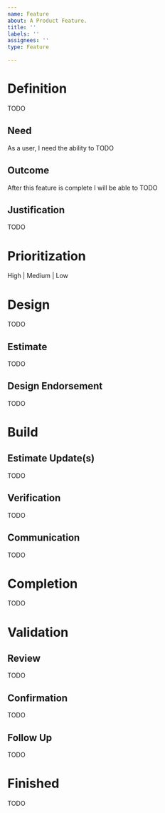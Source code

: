 ```yaml
---
name: Feature
about: A Product Feature.
title: ''
labels: ''
assignees: ''
type: Feature

---
```

# Definition
TODO

## Need
As a user, I need the ability to TODO

## Outcome
After this feature is complete I will be able to TODO

## Justification
TODO

# Prioritization
High | Medium | Low

# Design
TODO

## Estimate
TODO

## Design Endorsement
TODO
# Build

## Estimate Update(s)
TODO

## Verification
TODO

## Communication
TODO

# Completion
TODO

# Validation

## Review
TODO

## Confirmation
TODO

## Follow Up
TODO

# Finished
TODO
